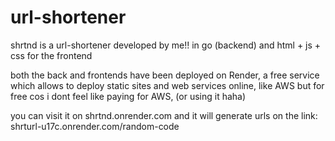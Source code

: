 # url-shortener


shrtnd is a url-shortener developed by me!! in go (backend) and html + js + css for the frontend


both the back and frontends have been deployed on Render, a free service which allows to deploy static sites and web services online, like AWS but for free cos i dont feel like paying for AWS, (or using it haha)


you can visit it on shrtnd.onrender.com and it will generate urls on the link: shrturl-u17c.onrender.com/random-code
